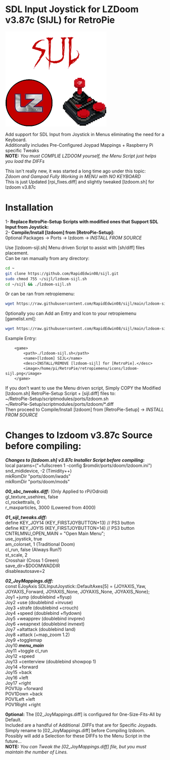 # SDL Input Joystick for LZDoom v3.87c (SIJL) for RetroPie  
![lzdoom-sijl.png](https://raw.githubusercontent.com/RapidEdwin08/sijl/main/lzdoom-sijl.png)  

Add support for SDL Input from Joystick in Menus eliminating the need for a Keyboard.  
Additionally includes Pre-Configured Joypad Mappings + Raspberry Pi specific Tweaks  
**NOTE:** *You must COMPLIE LZDOOM yourself, the Menu Script just helps you load the DIFFs*  

This isn't really new, it was started a long time ago under this topic:  
*Zdoom and Gampad Fully Working in MENU with NO KEYBOARD*  
This is just Updated [rpi_fixes.diff] and slightly tweaked [lzdoom.sh] for lzdoom v3.87c  

# Installation  
1- **Replace RetroPie-Setup Scripts with modified ones that Support SDL Input from Joystick:**  
2- **Compile/Install [lzdoom] from [RetroPie-Setup]:**  
0ptional Packages -> Ports -> lzdoom -> *INSTALL FROM SOURCE*  

Use [lzdoom-sijl.sh] Menu driven Script to assist with [sh/diff] files placement.  
Can be ran manually from any directory:  
```bash
cd ~
git clone https://github.com/RapidEdwin08/sijl.git
sudo chmod 755 ~/sijl/lzdoom-sijl.sh
cd ~/sijl && ./lzdoom-sijl.sh
```
0r can be ran from retropiemenu:  

```bash
wget https://raw.githubusercontent.com/RapidEdwin08/sijl/main/lzdoom-sijl.sh -P ~/RetroPie/retropiemenu
```
0ptionally you can Add an Entry and Icon to your retropiemenu [gamelist.xml]:  
```bash
wget https://raw.githubusercontent.com/RapidEdwin08/sijl/main/lzdoom-sijl.png -P ~/RetroPie/retropiemenu/icons
```
Example Entry:  
```
	<game>
		<path>./lzdoom-sijl.sh</path>
		<name>[lzdoom] SIJL</name>
		<desc>INSTALL/REMOVE [lzdoom-sijl] for [RetroPie].</desc>
		<image>/home/pi/RetroPie/retropiemenu/icons/lzdoom-sijl.png</image>
	</game>
```

If you don't want to use the Menu driven script, Simply COPY the Modified [lzdoom.sh] RetroPie-Setup Script + [sijl.diff] files to:  
~/RetroPie-Setup/scriptmodules/ports/lzdoom.sh  
~/RetroPie-Setup/scriptmodules/ports/lzdoom/*.diff  
Then proceed to Compile/Install [lzdoom] from [RetroPie-Setup] -> *INSTALL FROM SOURCE*  

# Changes to lzdoom v3.87c Source before compiling:  

***Changes to [lzdoom.sh] v3.87c Installer Script before compiling:***  
local params=("+fullscreen 1 -config $romdir/ports/doom/lzdoom.ini")  
snd_mididevice, -2 (Timidity++)  
mkRomDir "ports/doom/iwads"  
mkRomDir "ports/doom/mods"  

***00_sbc_tweaks.diff:*** (0nly Applied to rPi/Odroid)  
gl_texture_usehires, false  
cl_rockettrails, 0  
r_maxparticles, 3000 (Lowered from 4000)  

***01_sijl_tweaks.diff:***  
define KEY_JOY14				(KEY_FIRSTJOYBUTTON+13)	// PS3 button  
define KEY_JOY15				(KEY_FIRSTJOYBUTTON+14)	// PS3 button  
CNTRLMNU_OPEN_MAIN				= "Open Main Menu";  
use_joystick, true  
am_colorset,			1 (Traditional Doom)  
cl_run,			false (Always Run?)  
st_scale, 2  
Crosshair (Cross 1 Green)  
save_dir=$DOOMWADDIR  
disableautosave=2  

***02_JoyMappings.diff:***  
const EJoyAxis SDLInputJoystick::DefaultAxes[5] = {JOYAXIS_Yaw, JOYAXIS_Forward, JOYAXIS_None, JOYAXIS_None, JOYAXIS_None};  
Joy1 +jump   (doublebind +flyup)  
Joy2 +use    (doublebind +invuse)  
Joy3 +strafe (doublebind +crouch)   
Joy4 +speed  (doublebind +flydown)  
Joy5 +weapprev (doublebind invprev)  
Joy6 +weapnext (doublebind invnext)  
Joy7 +altattack (doublebind land)  
Joy8 +attack    (+map_zoom  1.2)  
Joy9 +togglemap  
Joy10 ***menu_main***  
Joy11 +toggle cl_run  
Joy12 +speed  
Joy13 +centerview (doublebind showpop 1)  
Joy14 +forward  
Joy15 +back  
Joy16 +left  
Joy17 +right  
POV1Up +forward  
POV1Down +back  
POV1Left +left  
POV1Right +right  

**0ptional:**
The [02_JoyMappings.diff] is configured for 0ne-Size-Fits-All by Default.  
Included are a handful of Additional .DIFFs that are for Specific Joypads.  
Simply rename to [02_JoyMappings.diff] before Compiling lzdoom.  
Possibly will add a Selection for these DIFFs to the Menu Script in the future...  
**NOTE:** *You can Tweak the [02_JoyMappings.diff] file, but you must maintain the number of Lines.*  

